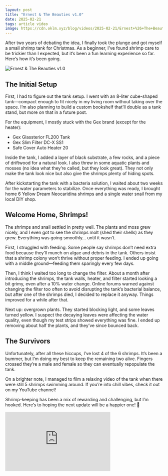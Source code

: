 ```yaml
---
layout: post
title: "Ernest & The Beauties v1.0"
date: 2025-02-21
tags: article video
image: https://cdn.oklm.xyz/blog/videos/2025-02-21/Ernest+%26+The+Beauties+v1.0.jpg
---
```

After two years of debating the idea, I finally took the plunge and got myself a small shrimp tank for Christmas. As a beginner, I’ve found shrimp care to be trickier than I expected, but it’s been a fun learning experience so far. Here’s how it’s been going.

![Ernest & The Beauties v1.0](https://cdn.oklm.xyz/blog/videos/2025-02-21/Ernest+%26+The+Beauties+v1.0.jpg)

## The Initial Setup
First, I had to figure out the tank setup. I went with an 8-liter cube-shaped tank—compact enough to fit nicely in my living room without taking over the space. I’m also planning to build a custom bookshelf that’ll double as a tank stand, but more on that in a future post.

For the equipment, I mostly stuck with the Gex brand (except for the heater):
- Gex Glassterior FL200 Tank
- Gex Slim Filter DC-X SS1
- Safe Cover Auto Heater 20

Inside the tank, I added a layer of black substrate, a few rocks, and a piece of driftwood for a natural look. I also threw in some aquatic plants and mosses (no idea what they’re called, but they look great). They not only make the tank look nice but also give the shrimps plenty of hiding spots.

After kickstarting the tank with a bacteria solution, I waited about two weeks for the water parameters to stabilize. Once everything was ready, I brought home 6 Yellow Dream Neocaridina shrimps and a single water snail from my local DIY shop.

## Welcome Home, Shrimps!
The shrimps and snail settled in pretty well. The plants and moss grew nicely, and I even got to see the shrimps molt (shed their shells) as they grew. Everything was going smoothly… until it wasn’t.

First, I struggled with feeding. Some people say shrimps don’t need extra food because they’ll munch on algae and debris in the tank. Others insist that a shrimp colony won’t thrive without proper feeding. I ended up going with a middle ground—feeding them sparingly every few days.

Then, I think I waited too long to change the filter. About a month after introducing the shrimps, the tank walls, heater, and filter started looking a bit grimy, even after a 10% water change. Online forums warned against changing the filter too often to avoid disrupting the tank’s bacterial balance, but after one of the shrimps died, I decided to replace it anyway. Things improved for a while after that.

Next up: overgrown plants. They started blocking light, and some leaves turned yellow. I suspect the decaying leaves were affecting the water quality, even though my test strips showed everything was fine. I ended up removing about half the plants, and they’ve since bounced back.

## The Survivors
Unfortunately, after all these hiccups, I’ve lost 4 of the 6 shrimps. It’s been a bummer, but I’m doing my best to keep the remaining two alive. Fingers crossed they’re a male and female so they can eventually repopulate the tank.

On a brighter note, I managed to film a relaxing video of the tank when there were still 5 shrimps swimming around. If you’re into chill vibes, check it out on my YouTube channel!

Shrimp-keeping has been a mix of rewarding and challenging, but I’m hooked. Here’s to hoping the next update will be a happier one! 🦐

<iframe width="336" height="189" src="https://www.youtube.com/embed/InhhkxMf_og?si=xk0ra5SscM9u2SUr" title="YouTube video player" frameborder="0" allow="accelerometer; autoplay; clipboard-write; encrypted-media; gyroscope; picture-in-picture; web-share" referrerpolicy="strict-origin-when-cross-origin" allowfullscreen></iframe>